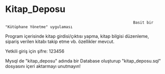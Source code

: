 # Kitap_Deposu
                                                             Basit bir "Kütüphane Yönetme" uygulaması

Program içerisinde kitap girdisi/çıktısı yapma, kitap bilgisi düzenleme, sipariş verilen kitabı takip etme vb. özellikler mevcut.

Yetkili giriş için şifre: 123456

Mysql de "kitap_deposu" adında bir Database oluşturup "kitap_deposu.sql" dosyasını içeri aktarmayı unutmayın!
